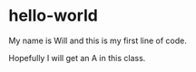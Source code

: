 # hello-world

My name is Will and this is my first line of code.

Hopefully I will get an A in this class.
